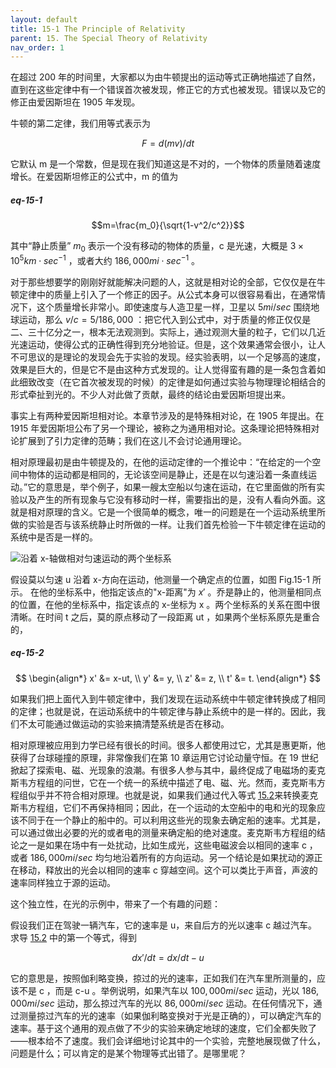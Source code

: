 ```yaml
---
layout: default
title: 15-1 The Principle of Relativity
parent: 15. The Special Theory of Relativity
nav_order: 1
---
```

在超过 200 年的时间里，大家都以为由牛顿提出的运动等式正确地描述了自然，直到在这些定律中有一个错误首次被发现，修正它的方式也被发现。错误以及它的修正由爱因斯坦在 1905 年发现。

牛顿的第二定律，我们用等式表示为

$$F=d(mv)/dt$$

它默认 m 是一个常数，但是现在我们知道这是不对的，一个物体的质量随着速度增长。在爱因斯坦修正的公式中，m 的值为

##### eq-15-1

$$m=\frac{m_0}{\sqrt{1-v^2/c^2}}$$

其中“静止质量” $m_0$ 表示一个没有移动的物体的质量，c 是光速，大概是 $3 \times 10^5 km \cdot sec^{-1}$ ，或者大约 $186,000 mi \cdot sec^{-1}$ 。

对于那些想要学的刚刚好就能解决问题的人，这就是相对论的全部，它仅仅是在牛顿定律中的质量上引入了一个修正的因子。从公式本身可以很容易看出，在通常情况下，这个质量增长非常小。即使速度与人造卫星一样，卫星以 $5 mi/sec$ 围绕地球运动，那么 $v/c=5/186,000$ ：把它代入到公式中，对于质量的修正仅仅是二、三十亿分之一，根本无法观测到。实际上，通过观测大量的粒子，它们以几近光速运动，使得公式的正确性得到充分地验证。但是，这个效果通常会很小，让人不可思议的是理论的发现会先于实验的发现。经实验表明，以一个足够高的速度，效果是巨大的，但是它不是由这种方式发现的。让人觉得蛮有趣的是一条包含着如此细致改变（在它首次被发现的时候）的定律是如何通过实验与物理理论相结合的形式牵扯到光的。不少人对此做了贡献，最终的结论由爱因斯坦提出来。

事实上有两种爱因斯坦相对论。本章节涉及的是特殊相对论，在 1905 年提出。在 1915 年爱因斯坦公布了另一个理论，被称之为通用相对论。这条理论把特殊相对论扩展到了引力定律的范畴；我们在这儿不会讨论通用理论。

相对原理最初是由牛顿提及的，在他的运动定律的一个推论中：“在给定的一个空间中物体的运动都是相同的，无论该空间是静止，还是在以匀速沿着一条直线运动。”它的意思是，举个例子，如果一艘太空船以匀速在运动，在它里面做的所有实验以及产生的所有现象与它没有移动时一样，需要指出的是，没有人看向外面。这就是相对原理的含义。它是一个很简单的概念，唯一的问题是在一个运动系统里所做的实验是否与该系统静止时所做的一样。让我们首先检验一下牛顿定律在运动的系统中是否是一样的。

![沿着 x-轴做相对匀速运动的两个坐标系](/notes-of-feynman-lectures-on-physics/assets/volume-1/fig-15-1.png)

假设莫以匀速 u 沿着 x-方向在运动，他测量一个确定点的位置，如图 Fig.15-1 所示。 在他的坐标系中，他指定该点的"x-距离"为 $x'$ 。乔是静止的，他测量相同点的位置，在他的坐标系中，指定该点的 x-坐标为 x 。两个坐标系的关系在图中很清晰。在时间 t 之后，莫的原点移动了一段距离 ut ，如果两个坐标系原先是重合的，

##### eq-15-2

$$
\begin{align*}
x' &= x-ut, \\
y' &= y, \\
z' &= z, \\
t' &= t.
\end{align*}
$$

如果我们把上面代入到牛顿定律中，我们发现在运动系统中牛顿定律转换成了相同的定律；也就是说，在运动系统中的牛顿定律与静止系统中的是一样的。因此，我们不太可能通过做运动的实验来搞清楚系统是否在移动。

相对原理被应用到力学已经有很长的时间。很多人都使用过它，尤其是惠更斯，他获得了台球碰撞的原理，非常像我们在第 10 章运用它讨论动量守恒。在 19 世纪掀起了探索电、磁、光现象的浪潮。有很多人参与其中，最终促成了电磁场的麦克斯韦方程组的问世，它在一个统一的系统中描述了电、磁、光。然而，麦克斯韦方程组似乎并不符合相对原理。也就是说，如果我们通过代入等式 [15.2](/notes-of-feynman-lectures-on-physics/volume-1/15-the-special-theory-of-relativity/15-1-the-principle-of-relativity.html#eq-15-2)来转换麦克斯韦方程组，它们不再保持相同；因此，在一个运动的太空船中的电和光的现象应该不同于在一个静止的船中的。可以利用这些光的现象去确定船的速率。尤其是，可以通过做出必要的光的或者电的测量来确定船的绝对速度。麦克斯韦方程组的结论之一是如果在场中有一处扰动，比如生成光，这些电磁波会以相同的速率 c ，或者 $186,000 mi/sec$ 均匀地沿着所有的方向运动。另一个结论是如果扰动的源正在移动，释放出的光会以相同的速率 c 穿越空间。这个可以类比于声音，声波的速率同样独立于源的运动。

这个独立性，在光的示例中，带来了一个有趣的问题：

假设我们正在驾驶一辆汽车，它的速率是 u，来自后方的光以速率 c 越过汽车。求导 [15.2](/notes-of-feynman-lectures-on-physics/volume-1/15-the-special-theory-of-relativity/15-1-the-principle-of-relativity.html#eq-15-2) 中的第一个等式，得到

$$dx'/dt=dx/dt-u$$

它的意思是，按照伽利略变换，掠过的光的速率，正如我们在汽车里所测量的，应该不是 c ，而是 c-u 。举例说明，如果汽车以 $100,000 mi/sec$ 运动，光以 $186,000 mi/sec$ 运动，那么掠过汽车的光以 $86,000 mi/sec$ 运动。在任何情况下，通过测量掠过汽车的光的速率（如果伽利略变换对于光是正确的），可以确定汽车的速率。基于这个通用的观点做了不少的实验来确定地球的速度，它们全都失败了——根本给不了速度。我们会详细地讨论其中的一个实验，完整地展现做了什么，问题是什么；可以肯定的是某个物理等式出错了。是哪里呢？
